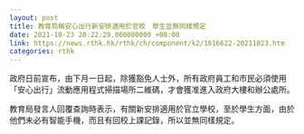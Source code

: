 ```yaml
---
layout: post
title: 教育局稱安心出行新安排適用於官校　學生並無同樣規定
date: 2021-10-23 20:22:29.000000000 +08:00
link: https://news.rthk.hk/rthk/ch/component/k2/1616622-20211023.htm
categories: rthk
---
```


政府日前宣布，由下月一日起，除獲豁免人士外，所有政府員工和市民必須使用「安心出行」流動應用程式掃描場所二維碼，才會獲准進入政府大樓和辦公處所。

教育局發言人回覆查詢時表示，有關新安排適用於官立學校，至於學生方面，由於他們未必有智能手機，而且有回校上課記錄，所以並無同樣規定。
